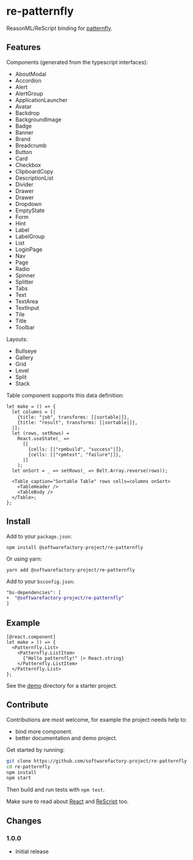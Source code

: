 # re-patternfly

ReasonML/ReScript binding for [patternfly][patternfly].

## Features

Components (generated from the typescript interfaces):

- AboutModal
- Accordion
- Alert
- AlertGroup
- ApplicationLauncher
- Avatar
- Backdrop
- BackgroundImage
- Badge
- Banner
- Brand
- Breadcrumb
- Button
- Card
- Checkbox
- ClipboardCopy
- DescriptionList
- Divider
- Drawer
- Drawer
- Dropdown
- EmptyState
- Form
- Hint
- Label
- LabelGroup
- List
- LoginPage
- Nav
- Page
- Radio
- Spinner
- Splitter
- Tabs
- Text
- TextArea
- TextInput
- Tile
- Title
- Toolbar

Layouts:

- Bullseye
- Gallery
- Grid
- Level
- Split
- Stack

Table component supports this data definition:

```reason
let make = () => {
  let columns = [|
    {title: "job", transforms: [|sortable|]},
    {title: "result", transforms: [|sortable|]},
  |];
  let (rows, setRows) =
    React.useState(_ =>
      [|
        {cells: [|"rpmbuild", "success"|]},
        {cells: [|"rpmtest", "failure"|]},
      |]
    );
  let onSort = _ => setRows(_ => Belt.Array.reverse(rows));

  <Table caption="Sortable Table" rows cells=columns onSort>
    <TableHeader />
    <TableBody />
  </Table>;
};
```

## Install

Add to your `package.json`:

```
npm install @softwarefactory-project/re-patternfly
```

Or using yarn:

```
yarn add @softwarefactory-project/re-patternfly
```

Add to your `bsconfig.json`:

```diff
"bs-dependencies": [
+  "@softwarefactory-project/re-patternfly"
]
```

## Example

```reason
[@react.component]
let make = () => {
  <Patternfly.List>
    <Patternfly.ListItem>
      {"Hello patternfly!" |> React.string}
    </Patternfly.ListItem>
  </Patternfly.List>
};
```

See the [demo](./demo) directory for a starter project.

## Contribute

Contributions are most welcome, for example the project needs help to:

- bind more component.
- better documentation and demo project.

Get started by running:

```sh
git clone https://github.com/softwarefactory-project/re-patternfly
cd re-patternfly
npm install
npm start
```

Then build and run tests with `npm test`.

Make sure to read about [React][reason-react] and [ReScript][rescript-lang] too.

## Changes

### 1.0.0

- Initial release

[patternfly]: https://www.patternfly.org/v4/
[reason-react]: https://reasonml.github.io/reason-react/docs/en/components
[rescript-lang]: https://rescript-lang.org/docs/manual/v8.0.0/overview

